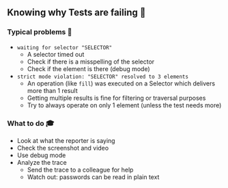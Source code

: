 ## Knowing why Tests are failing 🤬

### Typical problems 🤔

- `waiting for selector "SELECTOR"`
  - A selector timed out
  - Check if there is a misspelling of the selector
  - Check if the element is there (debug mode)
- `strict mode violation: "SELECTOR" resolved to 3 elements`
  - An operation (like `fill`) was executed on a Selector which delivers more than 1 result
  - Getting multiple results is fine for filtering or traversal purposes
  - Try to always operate on only 1 element (unless the test needs more)

### What to do 🎓

- Look at what the reporter is saying
- Check the screenshot and video
- Use debug mode
- Analyze the trace
  - Send the trace to a colleague for help
  - Watch out: passwords can be read in plain text
